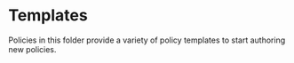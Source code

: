 # Templates

Policies in this folder provide a variety of policy templates to start authoring new policies.
